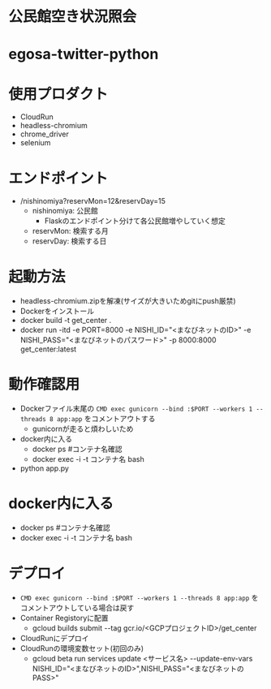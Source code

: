# 公民館空き状況照会

# egosa-twitter-python

# 使用プロダクト
- CloudRun
- headless-chromium
- chrome_driver
- selenium

# エンドポイント
- /nishinomiya?reservMon=12&reservDay=15
  - nishinomiya: 公民館
    - Flaskのエンドポイント分けて各公民館増やしていく想定
  - reservMon: 検索する月
  - reservDay: 検索する日

# 起動方法
- headless-chromium.zipを解凍(サイズが大きいためgitにpush厳禁)
- Dockerをインストール
- docker build -t get_center .
- docker run -itd -e PORT=8000 -e NISHI_ID="<まなびネットのID>" -e NISHI_PASS="<まなびネットのパスワード>" -p 8000:8000 get_center:latest

# 動作確認用
- Dockerファイル末尾の `CMD exec gunicorn --bind :$PORT --workers 1 --threads 8 app:app` をコメントアウトする
  - gunicornが走ると煩わしいため
- docker内に入る
  - docker ps #コンテナ名確認
  - docker exec -i -t コンテナ名 bash
- python app.py

# docker内に入る
- docker ps #コンテナ名確認
- docker exec -i -t コンテナ名 bash

# デプロイ
- `CMD exec gunicorn --bind :$PORT --workers 1 --threads 8 app:app` をコメントアウトしている場合は戻す
- Container Registoryに配置
  - gcloud builds submit --tag gcr.io/<GCPプロジェクトID>/get_center
- CloudRunにデプロイ
- CloudRunの環境変数セット(初回のみ)
  - gcloud beta run services update <サービス名> --update-env-vars NISHI_ID="<まなびネットのID>",NISHI_PASS="<まなびネットのPASS>"